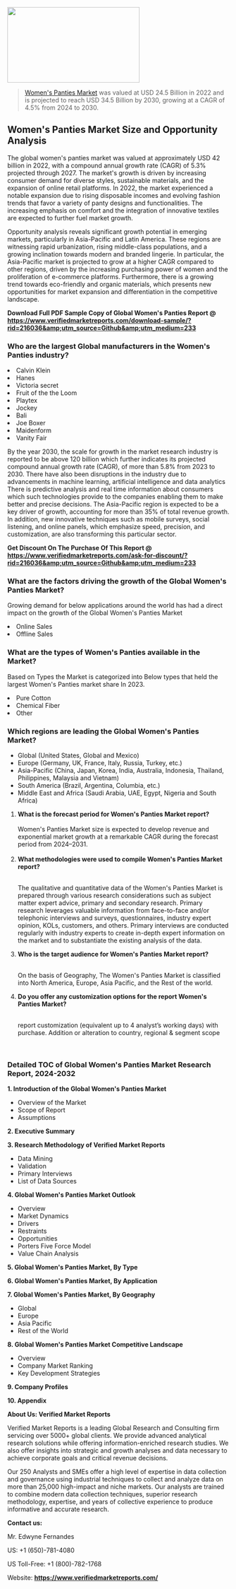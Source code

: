 <img src="https://ffe5etoiles.com/wp-content/uploads/2024/12/MST1-300x171.png" alt="" width="300" height="171" class="alignnone size-medium wp-image-20088" /><blockquote><p><p><a href="https://www.verifiedmarketreports.com/download-sample/?rid=216036&utm_source=Github&utm_medium=233" target="_blank">Women's Panties Market</a> was valued at USD 24.5 Billion in 2022 and is projected to reach USD 34.5 Billion by 2030, growing at a CAGR of 4.5% from 2024 to 2030.</p></blockquote><p><h2>Women's Panties Market Size and Opportunity Analysis</h2><p>The global women's panties market was valued at approximately USD 42 billion in 2022, with a compound annual growth rate (CAGR) of 5.3% projected through 2027. The market's growth is driven by increasing consumer demand for diverse styles, sustainable materials, and the expansion of online retail platforms. In 2022, the market experienced a notable expansion due to rising disposable incomes and evolving fashion trends that favor a variety of panty designs and functionalities. The increasing emphasis on comfort and the integration of innovative textiles are expected to further fuel market growth.</p><p>Opportunity analysis reveals significant growth potential in emerging markets, particularly in Asia-Pacific and Latin America. These regions are witnessing rapid urbanization, rising middle-class populations, and a growing inclination towards modern and branded lingerie. In particular, the Asia-Pacific market is projected to grow at a higher CAGR compared to other regions, driven by the increasing purchasing power of women and the proliferation of e-commerce platforms. Furthermore, there is a growing trend towards eco-friendly and organic materials, which presents new opportunities for market expansion and differentiation in the competitive landscape.</p></p><p class=""><strong>Download Full PDF Sample Copy of Global Women's Panties Report @ <a href="https://www.verifiedmarketreports.com/download-sample/?rid=216036&amp;utm_source=Github&amp;utm_medium=233" target="_blank">https://www.verifiedmarketreports.com/download-sample/?rid=216036&amp;utm_source=Github&amp;utm_medium=233</a></strong></p><h3 id="" class="">Who are the largest Global manufacturers in the Women's Panties industry?</h3><p><li>Calvin Klein</li><li> Hanes</li><li> Victoria secret</li><li> Fruit of the the Loom</li><li> Playtex</li><li> Jockey</li><li> Bali</li><li> Joe Boxer</li><li> Maidenform</li><li> Vanity Fair</li></p><div class=""><div class="" dir="" data-message-author-role="" data-message-id="" data-message-model-slug=""><div class=""><div class=""><div class=""><div class="" dir="" data-message-author-role="" data-message-id="" data-message-model-slug=""><div class=""><div class=""><p>By the year 2030, the scale for growth in the market research industry is reported to be above 120 billion which further indicates its projected compound annual growth rate (CAGR), of more than 5.8% from 2023 to 2030. There have also been disruptions in the industry due to advancements in machine learning, artificial intelligence and data analytics There is predictive analysis and real time information about consumers which such technologies provide to the companies enabling them to make better and precise decisions. The Asia-Pacific region is expected to be a key driver of growth, accounting for more than 35% of total revenue growth. In addition, new innovative techniques such as mobile surveys, social listening, and online panels, which emphasize speed, precision, and customization, are also transforming this particular sector.</p><p><strong>Get Discount On The Purchase Of This Report @&nbsp; <a href="https://www.verifiedmarketreports.com/ask-for-discount/?rid=216036&amp;utm_source=Github&amp;utm_medium=233" target="_blank">https://www.verifiedmarketreports.com/ask-for-discount/?rid=216036&amp;utm_source=Github&amp;utm_medium=233</a></strong></p></div></div></div></div></div></div></div></div><h3 id="" class="">What are the factors driving the growth of the Global Women's Panties Market?</h3><p id="" class="">Growing demand for below applications around the world has had a direct impact on the growth of the Global Women's Panties Market</p><p id="" class=""><li>Online Sales</li><li> Offline Sales</li></p><h3 id="" class="">What are the types of Women's Panties available in the Market?</h3><p id="" class="">Based on Types the Market is categorized into Below types that held the largest Women's Panties market share In 2023.</p><p id="" class=""><li>Pure Cotton</li><li> Chemical Fiber</li><li> Other</li></p><h3 id="" class="">Which regions are leading the Global Women's Panties Market?</h3><ul><li>Global (United States, Global and Mexico)</li><li>Europe (Germany, UK, France, Italy, Russia, Turkey, etc.)</li><li>Asia-Pacific (China, Japan, Korea, India, Australia, Indonesia, Thailand, Philippines, Malaysia and Vietnam)</li><li>South America (Brazil, Argentina, Columbia, etc.)</li><li>Middle East and Africa (Saudi Arabia, UAE, Egypt, Nigeria and South Africa)</li></ul><p><ol><li><strong>What is the forecast period for Women's Panties Market report?<br /></strong><br /><span data-sheets-root="1" data-sheets-value="{&quot;1&quot;:2,&quot;2&quot;:&quot;XXXX size is expected to develop revenue and exponential market growth at a remarkable CAGR during the forecast period from 2024&ndash;2030.&quot;}" data-sheets-userformat="{&quot;2&quot;:12674,&quot;4&quot;:{&quot;1&quot;:2,&quot;2&quot;:16776960},&quot;10&quot;:2,&quot;11&quot;:0,&quot;15&quot;:&quot;Arial&quot;,&quot;16&quot;:12}">Women's Panties Market size is expected to develop revenue and exponential market growth at a remarkable CAGR during the forecast period from 2024&ndash;2031.</span><br /><br /></li><li><strong>What methodologies were used to compile Women's Panties Market report?<br /><br /></strong><p>The qualitative and quantitative data of the&nbsp;Women's Panties Market is prepared through various research considerations such as subject matter expert advice, primary and secondary research. Primary research leverages valuable information from face-to-face and/or telephonic interviews and surveys, questionnaires, industry expert opinion, KOLs, customers, and others. Primary interviews are conducted regularly with industry experts to create in-depth expert information on the market and to substantiate the existing analysis of the data.&nbsp;</p></li><li><strong>Who is the target audience for Women's Panties Market report?<br /><br /></strong><p>On the basis of Geography, The&nbsp;Women's Panties Market is classified into North America, Europe, Asia Pacific, and the Rest of the world.</p></li><li><strong>Do you offer any customization options for the report Women's Panties Market?<br /><br /></strong><p>report customization (equivalent up to 4 analyst&rsquo;s working days) with purchase. Addition or alteration to country, regional &amp; segment scope</p><p>&nbsp;</p></li></ol></p><h3 id="" class="">Detailed TOC of Global Women's Panties Market Research Report, 2024-2032</h3><p id="" class=""><strong>1. Introduction of the Global Women's Panties Market</strong></p><ul><li>Overview of the Market</li><li>Scope of Report</li><li>Assumptions</li></ul><p id="" class=""><strong>2. Executive Summary</strong></p><p id="" class=""><strong>3. Research Methodology of&nbsp;Verified Market Reports</strong></p><ul><li>Data Mining</li><li>Validation</li><li>Primary Interviews</li><li>List of Data Sources</li></ul><p id="" class=""><strong>4. Global Women's Panties Market Outlook</strong></p><ul><li>Overview</li><li>Market Dynamics</li><li>Drivers</li><li>Restraints</li><li>Opportunities</li><li>Porters Five Force Model</li><li>Value Chain Analysis</li></ul><p id="" class=""><strong>5. Global Women's Panties Market, By&nbsp;Type</strong></p><p id="" class=""><strong>6. Global Women's Panties Market, By Application</strong></p><p id="" class=""><strong>7. Global Women's Panties Market, By Geography</strong></p><ul><li>Global</li><li>Europe</li><li>Asia Pacific</li><li>Rest of the World</li></ul><p id="" class=""><strong>8. Global Women's Panties Market Competitive Landscape</strong></p><ul><li>Overview</li><li>Company Market Ranking</li><li>Key Development Strategies</li></ul><p id="" class=""><strong>9. Company Profiles</strong></p><p id="" class=""><strong>10. Appendix</strong></p><p id="" class=""><strong>About Us: Verified Market Reports</strong></p><p id="" class="">Verified Market Reports is a leading Global Research and Consulting firm servicing over 5000+ global clients. We provide advanced analytical research solutions while offering information-enriched research studies. We also offer insights into strategic and growth analyses and data necessary to achieve corporate goals and critical revenue decisions.</p><p id="" class="">Our 250 Analysts and SMEs offer a high level of expertise in data collection and governance using industrial techniques to collect and analyze data on more than 25,000 high-impact and niche markets. Our analysts are trained to combine modern data collection techniques, superior research methodology, expertise, and years of collective experience to produce informative and accurate research.</p><p id="" class=""><strong>Contact us:</strong></p><p id="" class="">Mr. Edwyne Fernandes</p><p id="" class="">US: +1 (650)-781-4080</p><p id="" class="">US Toll-Free: +1 (800)-782-1768</p><p id="" class="">Website: <a target="" data-test-app-aware-link=""><strong>https://www.verifiedmarketreports.com/</strong></a></p>
